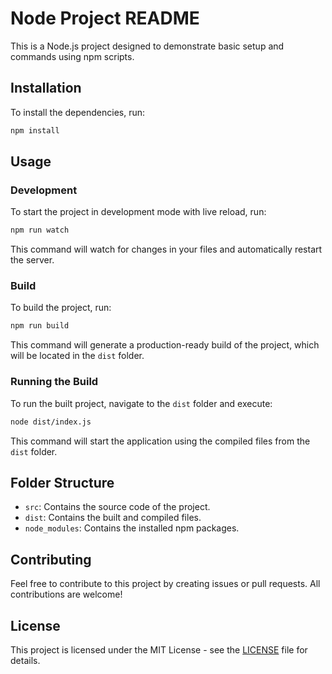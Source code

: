 # Node Project README

This is a Node.js project designed to demonstrate basic setup and commands using npm scripts.

## Installation

To install the dependencies, run:

```bash
npm install
```

## Usage

### Development

To start the project in development mode with live reload, run:

```bash
npm run watch
```

This command will watch for changes in your files and automatically restart the server.

### Build

To build the project, run:

```bash
npm run build
```

This command will generate a production-ready build of the project, which will be located in the `dist` folder.

### Running the Build

To run the built project, navigate to the `dist` folder and execute:

```bash
node dist/index.js
```

This command will start the application using the compiled files from the `dist` folder.

## Folder Structure

- `src`: Contains the source code of the project.
- `dist`: Contains the built and compiled files.
- `node_modules`: Contains the installed npm packages.

## Contributing

Feel free to contribute to this project by creating issues or pull requests. All contributions are welcome!

## License

This project is licensed under the MIT License - see the [LICENSE](LICENSE) file for details.
